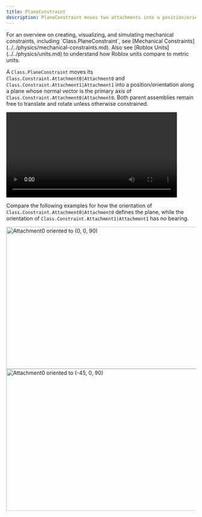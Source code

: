 ```yaml
---
title: PlaneConstraint
description: PlaneConstraint moves two attachments into a position/orientation along a plane, and both attachments remain free to translate and rotate unless otherwise constrained.
---
```


<Alert severity="info">
For an overview on creating, visualizing, and simulating mechanical constraints, including `Class.PlaneConstraint`, see [Mechanical Constraints](../../physics/mechanical-constraints.md). Also see [Roblox&nbsp;Units](../../physics/units.md) to understand how Roblox units compare to metric units.
</Alert>

A `Class.PlaneConstraint` moves its `Class.Constraint.Attachment0|Attachment0` and `Class.Constraint.Attachment1|Attachment1` into a position/orientation along a plane whose normal vector is the primary axis of `Class.Constraint.Attachment0|Attachment0`. Both parent assemblies remain free to translate and rotate unless otherwise constrained.

<video controls src="../../assets/physics/constraints/Plane-Demo.mp4" width="90%" alt="Demo video of PlaneConstraint"></video>

Compare the following examples for how the orientation of `Class.Constraint.Attachment0|Attachment0` defines the plane, while the orientation of `Class.Constraint.Attachment1|Attachment1` has no bearing.

<Tabs>
  <TabItem label="Orientation = (0, 0, 90)">
    <img src="../../assets/physics/constraints/Plane-Attachment0-1.jpg" width="672" height="378" alt="Attachment0 oriented to (0, 0, 90)" />
  </TabItem>
  <TabItem label="Orientation = (-45, 0, 90)">
    <img src="../../assets/physics/constraints/Plane-Attachment0-2.jpg" width="672" height="378" alt="Attachment0 oriented to (-45, 0, 90)" />
  </TabItem>
</Tabs>
